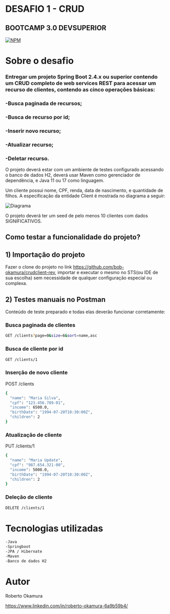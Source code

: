 # DESAFIO 1 - CRUD

## BOOTCAMP 3.0 DEVSUPERIOR
[![NPM](https://img.shields.io/npm/l/react)](https://github.com/bob-okamura/crudclient-rev/blob/main/LICENCE)

# Sobre o desafio

### Entregar um projeto Spring Boot 2.4.x ou superior contendo um CRUD completo de web services REST para acessar um recurso de clientes, contendo as cinco operações básicas:

### -Busca paginada de recursos;
### -Busca de recurso por id;
### -Inserir novo recurso;
### -Atualizar recurso;
### -Deletar recurso.

O projeto deverá estar com um ambiente de testes configurado acessando o banco de dados H2, deverá usar Maven como gerenciador de dependência, e Java 11 ou 17 como linguagem.

Um cliente possui nome, CPF, renda, data de nascimento, e quantidade de filhos. A especificação da entidade Client é mostrada no diagrama a seguir:

![Diagrama](https://user-images.githubusercontent.com/78389467/180585672-1870d29f-206c-4ae0-ac47-8b47de354fb8.png)

O projeto deverá ter um seed de pelo menos 10 clientes com dados SIGNIFICATIVOS.

## Como testar a funcionalidade do projeto?

## 1) Importação do projeto
Fazer o clone do projeto no link https://github.com/bob-okamura/crudclient-rev, importar e executar o mesmo no STS(ou IDE de sua escolha) sem necessidade de qualquer configuração especial ou complexa.

## 2) Testes manuais no Postman
Conteúdo de teste preparado e todas elas deverão funcionar corretamente:

### Busca paginada de clientes
```bash
GET /clients?page=0&size=6&sort=name,asc
```
### Busca de cliente por id
```bash
GET /clients/1
```
### Inserção de novo cliente
POST /clients
```bash
{
  "name": "Maria Silva",
  "cpf": "123.456.789-01",
  "income": 6500.0,
  "birthDate": "1994-07-20T10:30:00Z",
  "children": 2
}
```
### Atualização de cliente
PUT /clients/1
```bash
{
  "name": "Maria Update",
  "cpf": "987.654.321-00",
  "income": 5000.0,
  "birthDate": "1994-07-20T10:30:00Z",
  "children": 2
}
```

### Deleção de cliente
```bash
DELETE /clients/1
```

# Tecnologias utilizadas
```bash
-Java
-Springboot
-JPA / Hibernate
-Maven
-Banco de dados H2
```

# Autor

Roberto Okamura

https://www.linkedin.com/in/roberto-okamura-6a9b59b4/

